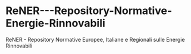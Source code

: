 # ReNER---Repository-Normative-Energie-Rinnovabili
ReNER - Repository Normative Europee, Italiane e Regionali sulle Energie Rinnovabili

